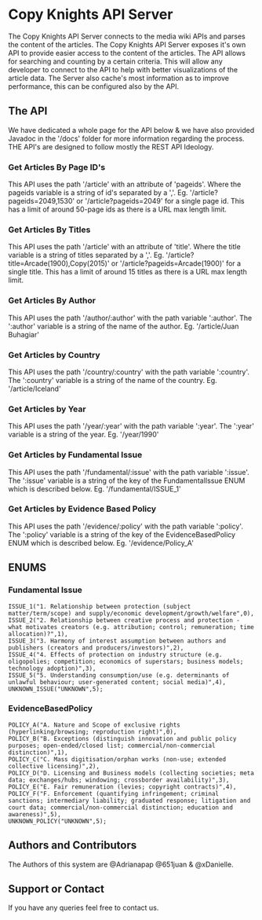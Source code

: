# Copy Knights API Server
The Copy Knights API Server connects to the media wiki APIs and parses the content of the articles. The Copy Knights API Server exposes it's own API to provide easier access to the content of the articles. The API allows for searching and counting by a certain criteria. This will allow any developer to connect to the API to help with better visualizations of the article data. The Server also cache's most information as to improve performance, this can be configured also by the API.

## The API
We have dedicated a whole page for the API below & we have also provided Javadoc in the '/docs' folder for more information regarding the process. THE API's are designed to follow mostly the REST API Ideology.

### Get Articles By Page ID's
This API uses the path '/article' with an attribute of 'pageids'.
Where the pageids variable is a string of id's separated by a ','. Eg. '/article?pageids=2049,1530' or '/article?pageids=2049' for a single page id. This has a limit of around 50-page ids as there is a URL max length limit.

### Get Articles By Titles
This API uses the path '/article' with an attribute of 'title'.
Where the title variable is a string of titles separated by a ','. Eg. '/article?title=Arcade(1900),Copy(2015)' or '/article?pageids=Arcade(1900)' for a single title. This has a limit of around 15 titles as there is a URL max length limit.

### Get Articles By Author
This API uses the path '/author/:author' with the path variable ':author'.
The ':author' variable is a string of the name of the author. Eg. '/article/Juan Buhagiar'

### Get Articles by Country
This API uses the path '/country/:country' with the path variable ':country'.
The ':country' variable is a string of the name of the country. Eg. '/article/Iceland'

### Get Articles by Year
This API uses the path '/year/:year' with the path variable ':year'.
The ':year' variable is a string of the year. Eg. '/year/1990'

### Get Articles by Fundamental Issue 
This API uses the path '/fundamental/:issue' with the path variable ':issue'.
The ':issue' variable is a string of the key of the FundamentalIssue ENUM which is described below. Eg. '/fundamental/ISSUE_1'

### Get Articles by Evidence Based Policy
This API uses the path '/evidence/:policy' with the path variable ':policy'.
The ':policy' variable is a string of the key of the EvidenceBasedPolicy ENUM which is described below. Eg. '/evidence/Policy_A'

## ENUMS

### Fundamental Issue

    ISSUE_1("1. Relationship between protection (subject matter/term/scope) and supply/economic development/growth/welfare",0),
    ISSUE_2("2. Relationship between creative process and protection - what motivates creators (e.g. attribution; control; remuneration; time allocation)?",1),
    ISSUE_3("3. Harmony of interest assumption between authors and publishers (creators and producers/investors)",2),
    ISSUE_4("4. Effects of protection on industry structure (e.g. oligopolies; competition; economics of superstars; business models; technology adoption)",3),
    ISSUE_5("5. Understanding consumption/use (e.g. determinants of unlawful behaviour; user-generated content; social media)",4),
    UNKNOWN_ISSUE("UNKNOWN",5);

### EvidenceBasedPolicy

    POLICY_A("A. Nature and Scope of exclusive rights (hyperlinking/browsing; reproduction right)",0),
    POLICY_B("B. Exceptions (distinguish innovation and public policy purposes; open-ended/closed list; commercial/non-commercial distinction)",1),
    POLICY_C("C. Mass digitisation/orphan works (non-use; extended collective licensing)",2),
    POLICY_D("D. Licensing and Business models (collecting societies; meta data; exchanges/hubs; windowing; crossborder availability)",3),
    POLICY_E("E. Fair remuneration (levies; copyright contracts)",4),
    POLICY_F("F. Enforcement (quantifying infringement; criminal sanctions; intermediary liability; graduated response; litigation and court data; commercial/non-commercial distinction; education and awareness)",5),
    UNKNOWN_POLICY("UNKNOWN",5);


## Authors and Contributors
The Authors of this system are @Adrianapap @651juan & @xDanielle.

## Support or Contact
If you have any queries feel free to contact us.

